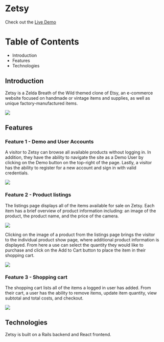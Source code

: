 # Zetsy

Check out the [Live Demo](http://zetsy.herokuapp.com/)
# Table of Contents

* Introduction
* Features
* Technologies


## Introduction

Zetsy is a Zelda Breath of the Wild themed clone of Etsy, an e-commerce website focused on handmade or vintage items and supplies, as well as unique factory-manufactured items.

![](https://github.com/kchansf5/etsy_clone/blob/master/readme_screenshots/zetsy-home.png)

## Features
### Feature 1 - Demo and User Accounts
A visitor to Zetsy can browse all available products without logging in. In addition, they have the ability to navigate the site as a Demo User by clicking on the Demo button on the top-right of the page. Lastly, a visitor has the ability to register for a new account and sign in with valid credentials.

![](https://github.com/kchansf5/etsy_clone/blob/master/readme_screenshots/zetsy-users.png)

### Feature 2 - Product listings
The listings page displays all of the items available for sale on Zetsy. Each item has a brief overview of product information including: an image of the product, the product name, and the price of the camera.

![](https://github.com/kchansf5/etsy_clone/blob/master/readme_screenshots/zetsy-listings.png)

Clicking on the image of a product from the listings page brings the visitor to the individual product show page, where additional product information is displayed. From here a use can select the quantity they would like to purchase and click on the Add to Cart button to place the item in their shopping cart.

![](https://github.com/kchansf5/etsy_clone/blob/master/readme_screenshots/zetsy-single-product.png)

### Feature 3 - Shopping cart
The shopping cart lists all of the items a logged in user has added. From their cart, a user has the ability to remove items, update item quantity, view subtotal and total costs, and checkout.

![](https://github.com/kchansf5/etsy_clone/blob/master/readme_screenshots/zetsy-cart.png)

## Technologies
Zetsy is built on a Rails backend and React frontend.
